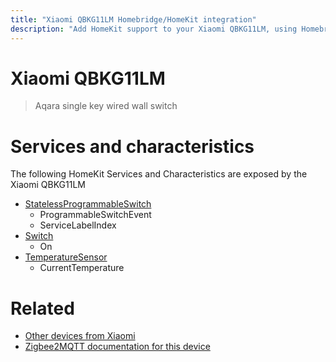 ```yaml
---
title: "Xiaomi QBKG11LM Homebridge/HomeKit integration"
description: "Add HomeKit support to your Xiaomi QBKG11LM, using Homebridge, Zigbee2MQTT and homebridge-z2m."
---
```

<!---
This file has been GENERATED using src/docgen/docgen.ts
DO NOT EDIT THIS FILE MANUALLY!
-->
# Xiaomi QBKG11LM
> Aqara single key wired wall switch


# Services and characteristics
The following HomeKit Services and Characteristics are exposed by
the Xiaomi QBKG11LM

* [StatelessProgrammableSwitch](../../action.md)
  * ProgrammableSwitchEvent
  * ServiceLabelIndex
* [Switch](../../switch.md)
  * On
* [TemperatureSensor](../../sensors.md)
  * CurrentTemperature


# Related
* [Other devices from Xiaomi](../index.md#xiaomi)
* [Zigbee2MQTT documentation for this device](https://www.zigbee2mqtt.io/devices/QBKG11LM.html)